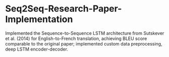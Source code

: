 # Seq2Seq-Research-Paper-Implementation
Implemented the Sequence-to-Sequence LSTM architecture from Sutskever et al. (2014) for English-to-French translation, achieving BLEU score comparable to the original paper; implemented custom data preprocessing, deep LSTM encoder-decoder.
